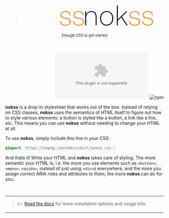 <br><br>

<div align="center">

<img src="logo-dark.svg#gh-dark-mode-only" height="64px"/>
<img src="logo-light.svg#gh-light-mode-only" height="64px"/>

<sub>Enough CSS to get started</sub>

<br>

</div>

<div align="right">

![GitHub file size in bytes on a specified ref (branch/commit/tag)](https://img.shields.io/github/size/loreanvictor/nokss/nokss.css.gz?branch=gh-pages&color=black&label=%20&style=flat-square)
![npm](https://img.shields.io/npm/v/nokss?label=%20&style=flat-square)

</div>

**nokss** is a drop-in stylesheet that works out of the box. Instead of relying on CSS classes, **nokss** uses the semantics of HTML itself to figure out how to style various elements: a button is styled like a button, a link like a link, etc. This means you can use **nokss** without needing to change your HTML at all.

To use **nokss**, simply include this line in your CSS:

```css
@import 'https://unpkg.com/nokss/dist/nokss.css';
```

And thats it! Write your HTML and **nokss** takes care of styling. The more semantic your HTML is, i.e. the more you use elements such as `<button>`, `<menu>`, `<aside>`, instead of just using `<div>`s everywhere, and the more you assign correct ARIA roles and attributes to them, the more **nokss** can do for you.

<br>

---

> 👉 [Read the docs](https://loreanvictor.github.io/nokss/) for more installation options and usage info.

---

<br>
